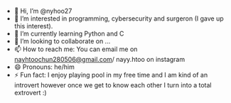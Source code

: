- 👋 Hi, I’m @nyhoo27
- 👀 I’m interested in programming, cybersecurity and surgeron (I gave up this interest).
- 🌱 I’m currently learning Python and C
- 💞️ I’m looking to collaborate on ...
- 📫 How to reach me: You can email me on nayhtoochun280506@gmail.com/ nayy.htoo on instagram 
- 😄 Pronouns: he/him
- ⚡ Fun fact: I enjoy playing pool in my free time and I am kind of an introvert however once we get to know each other I turn into a total extrovert :) 

<!---
nyhoo27/nyhoo27 is a ✨ special ✨ repository because its `README.md` (this file) appears on your GitHub profile.
You can click the Preview link to take a look at your changes.
--->
